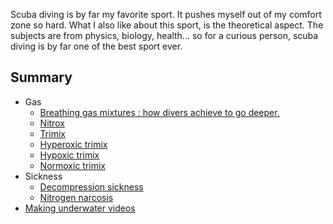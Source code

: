 Scuba diving is by far my favorite sport. It pushes myself out of my comfort zone so hard. What I also like about this sport, is the theoretical aspect. The subjects are from physics, biology, health... so for a curious person, scuba diving is by far one of the best sport ever.

## Summary

- Gas
	- [Breathing gas mixtures : how divers achieve to go deeper.](Gas%20blending.md)
	- [Nitrox](Nitrox.md)
	- [Trimix](Trimix.md)
	- [Hyperoxic trimix](Hyperoxic%20trimix.md)
	- [Hypoxic trimix](Hypoxic%20trimix.md)
	- [Normoxic trimix](Normoxic%20trimix.md)
- Sickness
	- [Decompression sickness](Decompression%20sickness.md)
	- [Nitrogen narcosis](Nitrogen%20narcosis.md)
- [Making underwater videos](Making%20underwater%20videos.md)
